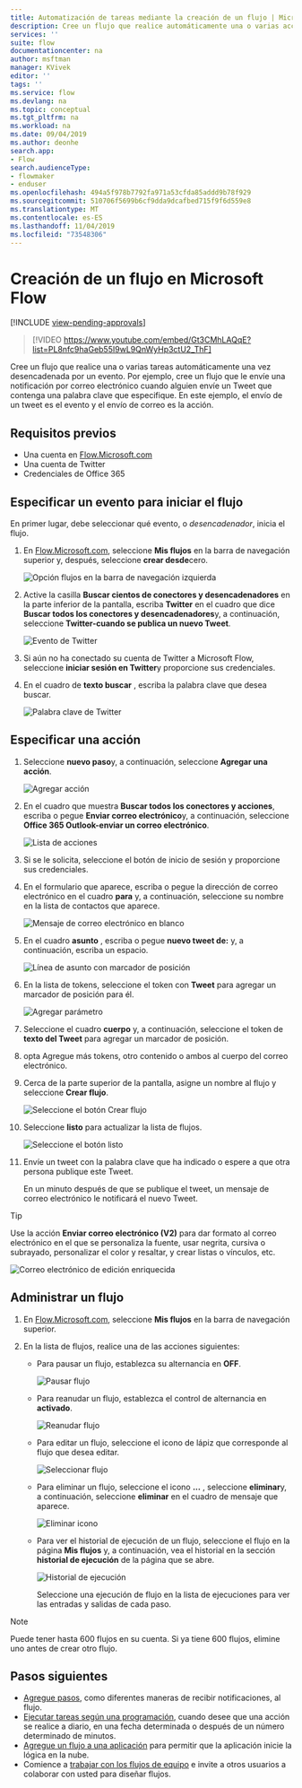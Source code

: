 ```yaml
---
title: Automatización de tareas mediante la creación de un flujo | Microsoft Docs
description: Cree un flujo que realice automáticamente una o varias acciones, como enviar correo electrónico, cuando se produzcan eventos como alguien que agrega una fila a una lista de SharePoint.
services: ''
suite: flow
documentationcenter: na
author: msftman
manager: KVivek
editor: ''
tags: ''
ms.service: flow
ms.devlang: na
ms.topic: conceptual
ms.tgt_pltfrm: na
ms.workload: na
ms.date: 09/04/2019
ms.author: deonhe
search.app:
- Flow
search.audienceType:
- flowmaker
- enduser
ms.openlocfilehash: 494a5f978b7792fa971a53cfda85addd9b78f929
ms.sourcegitcommit: 510706f5699b6cf9dda9dcafbed715f9f6d559e8
ms.translationtype: MT
ms.contentlocale: es-ES
ms.lasthandoff: 11/04/2019
ms.locfileid: "73548306"
---
```

# <a name="create-a-flow-in-microsoft-flow"></a>Creación de un flujo en Microsoft Flow
[!INCLUDE [view-pending-approvals](includes/cc-rebrand.md)]

> [!VIDEO https://www.youtube.com/embed/Gt3CMhLAQqE?list=PL8nfc9haGeb55I9wL9QnWyHp3ctU2_ThF]

Cree un flujo que realice una o varias tareas automáticamente una vez desencadenada por un evento. Por ejemplo, cree un flujo que le envíe una notificación por correo electrónico cuando alguien envíe un Tweet que contenga una palabra clave que especifique. En este ejemplo, el envío de un tweet es el evento y el envío de correo es la acción.

## <a name="prerequisites"></a>Requisitos previos

* Una cuenta en [Flow.Microsoft.com](https://flow.microsoft.com)
* Una cuenta de Twitter
* Credenciales de Office 365

## <a name="specify-an-event-to-start-the-flow"></a>Especificar un evento para iniciar el flujo

En primer lugar, debe seleccionar qué evento, o *desencadenador*, inicia el flujo.

1. En [Flow.Microsoft.com](https://flow.microsoft.com), seleccione **Mis flujos** en la barra de navegación superior y, después, seleccione **crear desde**cero.

    ![Opción flujos en la barra de navegación izquierda](./media/get-started-logic-flow/create-logic-flow.png)
1. Active la casilla **Buscar cientos de conectores y desencadenadores** en la parte inferior de la pantalla, escriba **Twitter** en el cuadro que dice **Buscar todos los conectores y desencadenadores**y, a continuación, seleccione **Twitter-cuando se publica un nuevo Tweet**.

    ![Evento de Twitter](./media/get-started-logic-flow/twitter-search.png)

1. Si aún no ha conectado su cuenta de Twitter a Microsoft Flow, seleccione **iniciar sesión en Twitter**y proporcione sus credenciales.

1. En el cuadro de **texto buscar** , escriba la palabra clave que desea buscar.

    ![Palabra clave de Twitter](./media/get-started-logic-flow/twitter-keyword.png)

## <a name="specify-an-action"></a>Especificar una acción

1. Seleccione **nuevo paso**y, a continuación, seleccione **Agregar una acción**.

    ![Agregar acción](./media/get-started-logic-flow/add-action-icon.png)

1. En el cuadro que muestra **Buscar todos los conectores y acciones**, escriba o pegue **Enviar correo electrónico**y, a continuación, seleccione **Office 365 Outlook-enviar un correo electrónico**.

    ![Lista de acciones](./media/get-started-logic-flow/send-email.png)

1. Si se le solicita, seleccione el botón de inicio de sesión y proporcione sus credenciales.

1. En el formulario que aparece, escriba o pegue la dirección de correo electrónico en el cuadro **para** y, a continuación, seleccione su nombre en la lista de contactos que aparece.

    ![Mensaje de correo electrónico en blanco](./media/get-started-logic-flow/blank-email.png)
1. En el cuadro **asunto** , escriba o pegue **nuevo tweet de:** y, a continuación, escriba un espacio.

    ![Línea de asunto con marcador de posición](./media/get-started-logic-flow/message-token.png)
1. En la lista de tokens, seleccione el token con **Tweet** para agregar un marcador de posición para él.

    ![Agregar parámetro](./media/get-started-logic-flow/add-parameter.png)
1. Seleccione el cuadro **cuerpo** y, a continuación, seleccione el token de **texto del Tweet** para agregar un marcador de posición.
1. opta Agregue más tokens, otro contenido o ambos al cuerpo del correo electrónico.
1. Cerca de la parte superior de la pantalla, asigne un nombre al flujo y seleccione **Crear flujo**.

    ![Seleccione el botón Crear flujo](./media/get-started-logic-flow/create-button.png)
1. Seleccione **listo** para actualizar la lista de flujos.

     ![Seleccione el botón listo](./media/get-started-logic-flow/done-button.png)
1. Envíe un tweet con la palabra clave que ha indicado o espere a que otra persona publique este Tweet.

     En un minuto después de que se publique el tweet, un mensaje de correo electrónico le notificará el nuevo Tweet.

> [!TIP]
> Use la acción **Enviar correo electrónico (V2)** para dar formato al correo electrónico en el que se personaliza la fuente, usar negrita, cursiva o subrayado, personalizar el color y resaltar, y crear listas o vínculos, etc.

![Correo electrónico de edición enriquecida](media/get-started-logic-flow/email-rich-text.png)

## <a name="manage-a-flow"></a>Administrar un flujo

1. En [Flow.Microsoft.com](https://flow.microsoft.com), seleccione **Mis flujos** en la barra de navegación superior.
1. En la lista de flujos, realice una de las acciones siguientes:

   * Para pausar un flujo, establezca su alternancia en **OFF**.

       ![Pausar flujo](./media/get-started-logic-flow/pause-flow.png)
   * Para reanudar un flujo, establezca el control de alternancia en **activado**.

       ![Reanudar flujo](./media/get-started-logic-flow/resume-flow.png)
   * Para editar un flujo, seleccione el icono de lápiz que corresponde al flujo que desea editar.

       ![Seleccionar flujo](./media/get-started-logic-flow/select-flow.png)
   * Para eliminar un flujo, seleccione el icono **...** , seleccione **eliminar**y, a continuación, seleccione **eliminar** en el cuadro de mensaje que aparece.

       ![Eliminar icono](./media/get-started-logic-flow/delete-icon.png)
   * Para ver el historial de ejecución de un flujo, seleccione el flujo en la página **Mis flujos** y, a continuación, vea el historial en la sección **historial de ejecución** de la página que se abre.

       ![Historial de ejecución](./media/get-started-logic-flow/run-history.png)

     Seleccione una ejecución de flujo en la lista de ejecuciones para ver las entradas y salidas de cada paso.

> [!NOTE]
> Puede tener hasta 600 flujos en su cuenta. Si ya tiene 600 flujos, elimine uno antes de crear otro flujo.
>
>

## <a name="next-steps"></a>Pasos siguientes

* [Agregue pasos](multi-step-logic-flow.md), como diferentes maneras de recibir notificaciones, al flujo.
* [Ejecutar tareas según una programación](run-scheduled-tasks.md), cuando desee que una acción se realice a diario, en una fecha determinada o después de un número determinado de minutos.
* [Agregue un flujo a una aplicación](https://powerapps.microsoft.com/tutorials/using-logic-flows/) para permitir que la aplicación inicie la lógica en la nube.
* Comience a [trabajar con los flujos de equipo](create-team-flows.md) e invite a otros usuarios a colaborar con usted para diseñar flujos.
